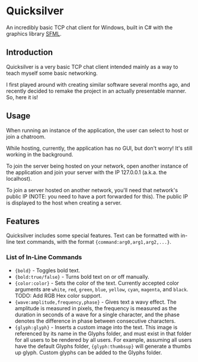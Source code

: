 # Quicksilver

An incredibly basic TCP chat client for Windows, built in C# with the graphics library [SFML](https://www.sfml-dev.org/).

## Introduction

Quicksilver is a very basic TCP chat client intended mainly as a way to teach myself some basic networking.

I first played around with creating similar software several months ago, and recently decided to remake the project in an actually presentable manner. So, here it is!

## Usage

When running an instance of the application, the user can select to host or join a chatroom.

While hosting, currently, the application has no GUI, but don't worry! It's still working in the background.

To join the server being hosted on your network, open another instance of the application and join your server with the IP 127.0.0.1 (a.k.a. the localhost).

To join a server hosted on another network, you'll need that network's public IP (NOTE: you need to have a port forwarded for this). The public IP is displayed to the host when creating a server.

## Features

Quicksilver includes some special features. Text can be formatted with in-line text commands, with the format `{command:arg0,arg1,arg2,...}`.

### List of In-Line Commands

- `{bold}` - Toggles bold text.
- `{bold:true/false}` - Turns bold text on or off manually.
- `{color:color}` - Sets the color of the text. Currently accepted color arguments are `white`, `red`, `green`, `blue`, `yellow`, `cyan`, `magenta`, and `black`. TODO: Add RGB Hex color support.
- `{wave:amplitude,frequency,phase}` - Gives text a wavy effect. The amplitude is measured in pixels, the frequency is measured as the duration in seconds of a wave for a single character, and the phase denotes the difference in phase between consecutive characters.
- `{glyph:glyph}` - Inserts a custom image into the text. This image is referenced by its name in the Glyphs folder, and must exist in that folder for all users to be rendered by all users. For example, assuming all users have the default Glyphs folder, `{glyph:thumbsup}` will generate a thumbs up glyph. Custom glyphs can be added to the Glyphs folder.
